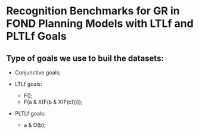 # Recognition Benchmarks for GR in FOND Planning Models with LTLf and PLTLf Goals

## Type of goals we use to buil the datasets:

- Conjunctive goals;
- LTLf goals:
	- F();
	- F(a & X(F(b & X(F(c)))));

- PLTLf goals:
	- a & O(b);
